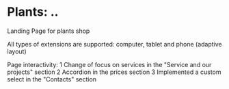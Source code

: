 # Plants: ..

Landing Page for plants shop

All types of extensions are supported: computer, tablet and phone (adaptive layout)

Page interactivity:
1 Change of focus on services in the "Service and our projects" section
2 Accordion in the prices section
3 Implemented a custom select in the "Contacts" section
